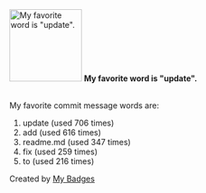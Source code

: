 <img src="https://github.com/my-badges/my-badges/blob/master/src/all-badges/favorite-word/favorite-word.png?raw=true" alt="My favorite word is &quot;update&quot;." title="My favorite word is &quot;update&quot;." width="128">
<strong>My favorite word is &quot;update&quot;.</strong>
<br><br>

My favorite commit message words are:

1. update (used 706 times)
2. add (used 616 times)
3. readme.md (used 347 times)
4. fix (used 259 times)
5. to (used 216 times)


Created by <a href="https://github.com/my-badges/my-badges">My Badges</a>